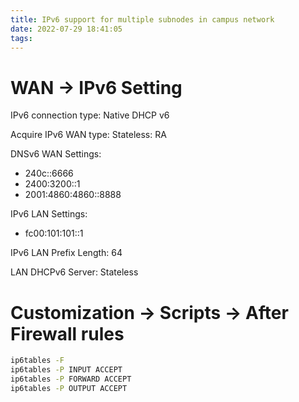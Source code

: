 ```yaml
---
title: IPv6 support for multiple subnodes in campus network
date: 2022-07-29 18:41:05
tags:
---
```


# WAN -> IPv6 Setting

IPv6 connection type: Native DHCP v6

Acquire IPv6 WAN type: Stateless: RA

DNSv6 WAN Settings:

- 240c::6666
- 2400:3200::1
- 2001:4860:4860::8888

IPv6 LAN Settings:

- fc00:101:101::1

IPv6 LAN Prefix Length: 64

LAN DHCPv6 Server: Stateless

# Customization -> Scripts -> After Firewall rules

```bash
ip6tables -F
ip6tables -P INPUT ACCEPT
ip6tables -P FORWARD ACCEPT
ip6tables -P OUTPUT ACCEPT
```
